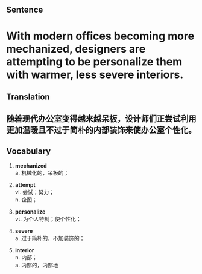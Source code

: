 ## Sentence

<h1>With modern offices becoming more mechanized, designers are attempting to be personalize them with warmer, less severe interiors.</h1>

## Translation

<h2>随着现代办公室变得越来越呆板，设计师们正尝试利用更加温暖且不过于简朴的内部装饰来使办公室个性化。</h2>


## Vocabulary   

1. **mechanized**   
a. 机械化的，呆板的；   

2. **attempt**    
vi. 尝试；努力；    
n. 企图；    

3. **personalize**     
vt. 为个人特制；使个性化；    

4. **severe**     
a. 过于简朴的，不加装饰的；     

5. **interior**    
n. 内部；   
a. 内部的，内部地          

